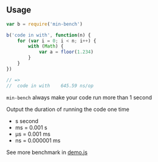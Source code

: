Usage
---

```js
var b = require('min-bench')

b('code in with', function(n) {
	for (var i = 0; i < n; i++) {
		with (Math) {
			var a = floor(1.234)
		}
	}
})

// =>
//	code in with	645.59 ns/op
```

`min-bench` always make your code run more than 1 second

Output the duration of running the code one time

- s second
- ms = 0.001 s
- µs = 0.001 ms
- ns = 0.000001 ms

See more benchmark in [demo.js](demo.js)

